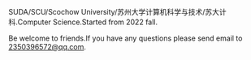 SUDA/SCU/Scochow University/苏州大学计算机科学与技术/苏大计科.Computer Science.Started from 2022 fall.


Be welcome to friends.If you have any questions please send email to 2350396572@qq.com.
